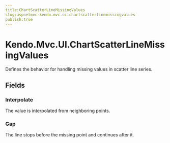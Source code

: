 ```yaml
---
title:ChartScatterLineMissingValues
slug:aspnetmvc-kendo.mvc.ui.chartscatterlinemissingvalues
publish:true
---
```


# Kendo.Mvc.UI.ChartScatterLineMissingValues

Defines the behavior for handling missing values in scatter line series.

## Fields

### Interpolate
The value is interpolated from neighboring points.

### Gap
The line stops before the missing point and continues after it.
